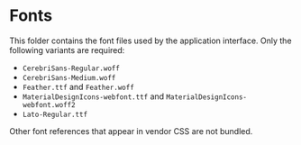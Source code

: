# Fonts

This folder contains the font files used by the application interface. Only the following variants are required:

- `CerebriSans-Regular.woff`
- `CerebriSans-Medium.woff`
- `Feather.ttf` and `Feather.woff`
- `MaterialDesignIcons-webfont.ttf` and `MaterialDesignIcons-webfont.woff2`
- `Lato-Regular.ttf`

Other font references that appear in vendor CSS are not bundled.
